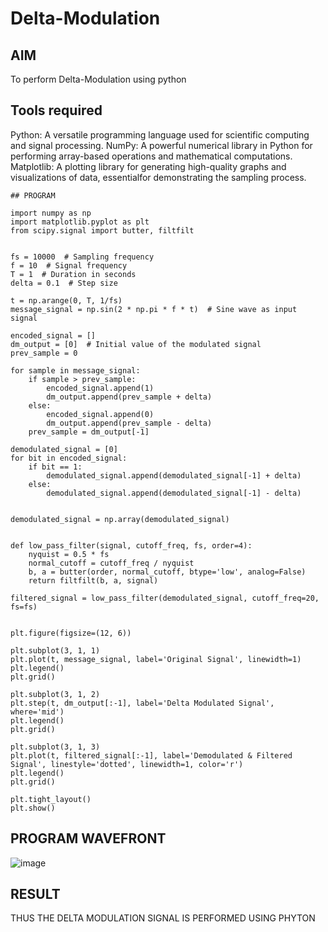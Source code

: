 # Delta-Modulation

## AIM

To perform Delta-Modulation using python

## Tools required

Python: A versatile programming language used for scientific computing and signal processing. NumPy: A powerful numerical library in Python for performing array-based operations and mathematical computations. Matplotlib: A plotting library for generating high-quality graphs and visualizations of data, essentialfor demonstrating the sampling process.

~~~~
## PROGRAM

import numpy as np
import matplotlib.pyplot as plt
from scipy.signal import butter, filtfilt


fs = 10000  # Sampling frequency
f = 10  # Signal frequency
T = 1  # Duration in seconds
delta = 0.1  # Step size

t = np.arange(0, T, 1/fs)
message_signal = np.sin(2 * np.pi * f * t)  # Sine wave as input signal

encoded_signal = []
dm_output = [0]  # Initial value of the modulated signal
prev_sample = 0

for sample in message_signal:
    if sample > prev_sample:
        encoded_signal.append(1)
        dm_output.append(prev_sample + delta)
    else:
        encoded_signal.append(0)
        dm_output.append(prev_sample - delta)
    prev_sample = dm_output[-1]

demodulated_signal = [0]
for bit in encoded_signal:
    if bit == 1:
        demodulated_signal.append(demodulated_signal[-1] + delta)
    else:
        demodulated_signal.append(demodulated_signal[-1] - delta)


demodulated_signal = np.array(demodulated_signal)


def low_pass_filter(signal, cutoff_freq, fs, order=4):
    nyquist = 0.5 * fs
    normal_cutoff = cutoff_freq / nyquist
    b, a = butter(order, normal_cutoff, btype='low', analog=False)
    return filtfilt(b, a, signal)

filtered_signal = low_pass_filter(demodulated_signal, cutoff_freq=20, fs=fs)


plt.figure(figsize=(12, 6))

plt.subplot(3, 1, 1)
plt.plot(t, message_signal, label='Original Signal', linewidth=1)
plt.legend()
plt.grid()

plt.subplot(3, 1, 2)
plt.step(t, dm_output[:-1], label='Delta Modulated Signal', where='mid')
plt.legend()
plt.grid()

plt.subplot(3, 1, 3)
plt.plot(t, filtered_signal[:-1], label='Demodulated & Filtered Signal', linestyle='dotted', linewidth=1, color='r')
plt.legend()
plt.grid()

plt.tight_layout()
plt.show()
~~~~

## PROGRAM WAVEFRONT
![image](https://github.com/user-attachments/assets/9a0bc5d3-bf32-4e7d-bc0f-111d1ceb6247)

## RESULT

THUS THE DELTA MODULATION SIGNAL IS PERFORMED USING PHYTON
